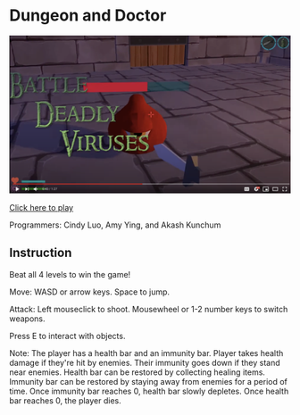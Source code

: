 # Dungeon and Doctor

[![Game trailer](https://github.com/amywhying/dungeon-and-doctor/blob/master/Screenshot%202020-11-20%20at%204.34.14%20AM.png)](https://www.youtube.com/watch?v=NhFXNU32ZKc&feature=youtu.be)

[Click here to play](https://amywhying.itch.io/dungeonanddoctor)

Programmers: Cindy Luo, Amy Ying, and Akash Kunchum

## Instruction

Beat all 4 levels to win the game!

Move: WASD or arrow keys. Space to jump.

Attack: Left mouseclick to shoot. Mousewheel  or 1-2 number keys to switch weapons.

Press E to interact with objects.

Note: The player has a health bar and an immunity bar. Player takes health damage if they're hit by enemies. Their immunity goes down if they stand near enemies. Health bar can be restored by collecting healing items. Immunity bar can be restored by staying away from enemies for a period of time. Once immunity bar reaches 0, health bar slowly depletes. Once health bar reaches 0, the player dies.



